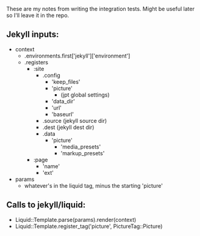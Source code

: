These are my notes from writing the integration tests. Might be useful later so
I'll leave it in the repo.

## Jekyll inputs:

* context
  - .environments.first['jekyll']['environment']
  - .registers
    - :site
      - .config
        - 'keep_files'
        - 'picture'
          - (jpt global settings)
        - 'data_dir'
        - 'url'
        - 'baseurl'
      - .source (jekyll source dir)
      - .dest (jekyll dest dir)
      - .data
        - 'picture'
          - 'media_presets'
          - 'markup_presets'
    - :page
      - 'name'
      - 'ext'
* params
  - whatever's in the liquid tag, minus the starting 'picture'

## Calls to jekyll/liquid: 

* Liquid::Template.parse(params).render(context)
* Liquid::Template.register_tag('picture', PictureTag::Picture)
